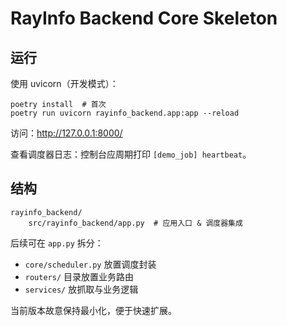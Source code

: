 # RayInfo Backend Core Skeleton

## 运行

使用 uvicorn（开发模式）：

```
poetry install  # 首次
poetry run uvicorn rayinfo_backend.app:app --reload
```

访问：http://127.0.0.1:8000/

查看调度器日志：控制台应周期打印 `[demo_job] heartbeat`。

## 结构

```
rayinfo_backend/
	src/rayinfo_backend/app.py  # 应用入口 & 调度器集成
```

后续可在 `app.py` 拆分：

- `core/scheduler.py` 放置调度封装
- `routers/` 目录放置业务路由
- `services/` 放抓取与业务逻辑

当前版本故意保持最小化，便于快速扩展。

